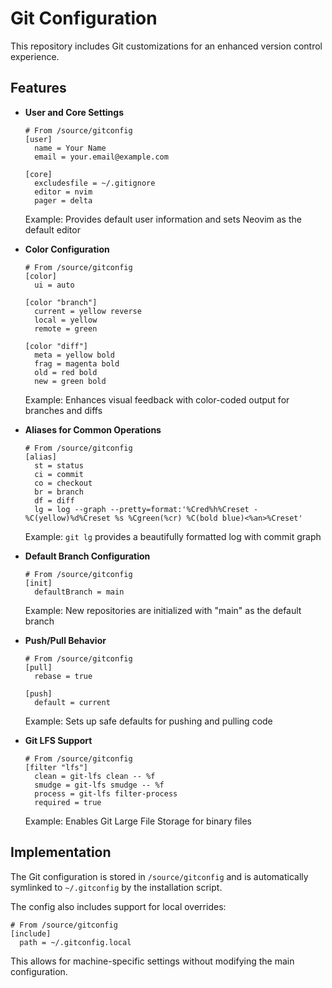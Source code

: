 # Git Configuration

This repository includes Git customizations for an enhanced version control experience.

## Features

* **User and Core Settings**
  ```
  # From /source/gitconfig
  [user]
    name = Your Name
    email = your.email@example.com
    
  [core]
    excludesfile = ~/.gitignore
    editor = nvim
    pager = delta
  ```
  Example: Provides default user information and sets Neovim as the default editor

* **Color Configuration**
  ```
  # From /source/gitconfig
  [color]
    ui = auto
    
  [color "branch"]
    current = yellow reverse
    local = yellow
    remote = green
  
  [color "diff"]
    meta = yellow bold
    frag = magenta bold
    old = red bold
    new = green bold
  ```
  Example: Enhances visual feedback with color-coded output for branches and diffs

* **Aliases for Common Operations**
  ```
  # From /source/gitconfig
  [alias]
    st = status
    ci = commit
    co = checkout
    br = branch
    df = diff
    lg = log --graph --pretty=format:'%Cred%h%Creset -%C(yellow)%d%Creset %s %Cgreen(%cr) %C(bold blue)<%an>%Creset'
  ```
  Example: `git lg` provides a beautifully formatted log with commit graph

* **Default Branch Configuration**
  ```
  # From /source/gitconfig
  [init]
    defaultBranch = main
  ```
  Example: New repositories are initialized with "main" as the default branch

* **Push/Pull Behavior**
  ```
  # From /source/gitconfig
  [pull]
    rebase = true
    
  [push]
    default = current
  ```
  Example: Sets up safe defaults for pushing and pulling code

* **Git LFS Support**
  ```
  # From /source/gitconfig
  [filter "lfs"]
    clean = git-lfs clean -- %f
    smudge = git-lfs smudge -- %f
    process = git-lfs filter-process
    required = true
  ```
  Example: Enables Git Large File Storage for binary files

## Implementation

The Git configuration is stored in `/source/gitconfig` and is automatically symlinked to `~/.gitconfig` by the installation script.

The config also includes support for local overrides:
```
# From /source/gitconfig
[include]
  path = ~/.gitconfig.local
```
This allows for machine-specific settings without modifying the main configuration.